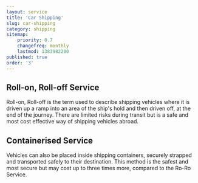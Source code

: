 ```yaml
---
layout: service
title: 'Car Shipping'
slug: car-shipping
category: shipping
sitemap:
    priority: 0.7
    changefreq: monthly
    lastmod: 1383982200
published: true
order: '3'
---
```

## Roll-on, Roll-off Service

Roll-on, Roll-off is the term used to describe shipping vehicles where it is driven up a ramp into an area of the ship's hold and then driven off, at the end of the journey. There are limited risks during transit but is a safe and most cost effective way of shipping vehicles abroad.

## Containerised Service

Vehicles can also be placed inside shipping containers, securely strapped and transported safely to their destination. This method is the safest and most secure but may cost up to three times more, compared to the Ro-Ro Service.